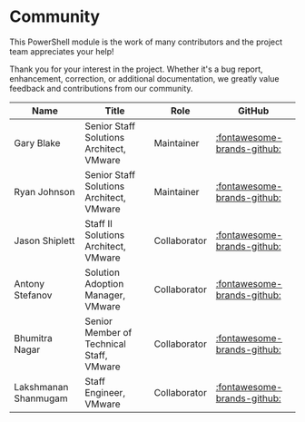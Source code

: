 # Community

This PowerShell module is the work of many contributors and the project team appreciates your help!

Thank you for your interest in the project. Whether it's a bug report, enhancement, correction, or
additional documentation, we greatly value feedback and contributions from our community.

Name                 | Title                                    | Role         | GitHub                                                            |
---------------------|------------------------------------------|--------------|-------------------------------------------------------------------|
Gary Blake           | Senior Staff Solutions Architect, VMware | Maintainer   | [:fontawesome-brands-github:](https://github.com/GaryJBlake)      |
Ryan Johnson         | Senior Staff Solutions Architect, VMware | Maintainer   | [:fontawesome-brands-github:](https://github.com/tenthirtyam)     |
Jason Shiplett       | Staff II Solutions Architect, VMware     | Collaborator | [:fontawesome-brands-github:](https://github.com/jshiplett)       |
Antony Stefanov      | Solution Adoption Manager, VMware        | Collaborator | [:fontawesome-brands-github:](https://github.com/antonystefanov)  |
Bhumitra Nagar       | Senior Member of Technical Staff, VMware | Collaborator | [:fontawesome-brands-github:](https://github.com/bhumitra)        |
Lakshmanan Shanmugam | Staff Engineer, VMware                   | Collaborator | [:fontawesome-brands-github:](https://github.com/slakshmanan2706) |

